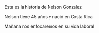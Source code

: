 Esta es la historia de Nelson Gonzalez

Nelson tiene 45 años y nació en Costa Rica

Mañana nos enfocaremos en su vida laboral
